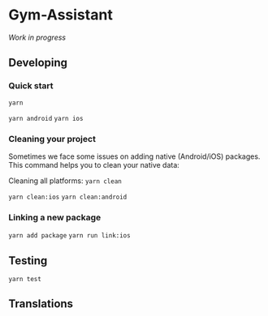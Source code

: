 # Gym-Assistant
*Work in progress*
## Developing

### Quick start

`yarn`

`yarn android`
`yarn ios`

### Cleaning your project
Sometimes we face some issues on adding native (Android/iOS) packages. This command helps you to clean your native data:

Cleaning all platforms:
`yarn clean`


`yarn clean:ios`
`yarn clean:android`

### Linking a new package
`yarn add package`
`yarn run link:ios`

## Testing
`yarn test`

## Translations